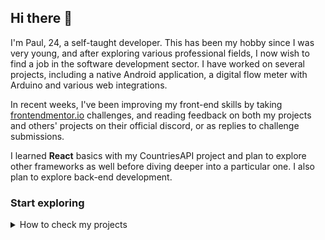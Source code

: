 ## Hi there 👋

I'm Paul, 24, a self-taught developer. This has been my hobby since I was very young, and after exploring various professional fields, I now wish to find a job in the software development sector. I have worked on several projects, including a native Android application, a digital flow meter with Arduino and various web integrations.

In recent weeks, I've been improving my front-end skills by taking [frontendmentor.io](https://www.frontendmentor.io/) challenges, and reading feedback on both my projects and others' projects on their official discord, or as replies to challenge submissions.

I learned **React** basics with my CountriesAPI project and plan to explore other frameworks as well before diving deeper into a particular one. I also plan to explore back-end development.


### Start exploring
<details>
  <summary>How to check my projects</summary>


1. Click on Repositories ![Click on Repositories](repositories_click.png)
2. Choose a project
3. Visit de live site ![Click on Live-Link](livelink_click.png)

</details>
